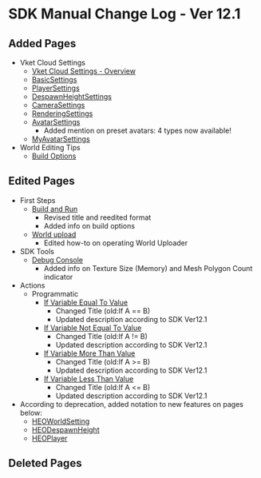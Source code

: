 # SDK Manual Change Log - Ver 12.1

## Added Pages

- Vket Cloud Settings
  - [Vket Cloud Settings - Overview](https://vrhikky.github.io/VketCloudSDK_Documents/12.1/en/VketCloudSettings/Overview.html)
  - [BasicSettings](https://vrhikky.github.io/VketCloudSDK_Documents/12.1/en/VketCloudSettings/BasicSettings.html)
  - [PlayerSettings](https://vrhikky.github.io/VketCloudSDK_Documents/12.1/en/VketCloudSettings/PlayerSettings.html)
  - [DespawnHeightSettings](https://vrhikky.github.io/VketCloudSDK_Documents/12.1/en/VketCloudSettings/DespawnHeightSettings.html)
  - [CameraSettings](https://vrhikky.github.io/VketCloudSDK_Documents/12.1/en/VketCloudSettings/CameraSettings.html)
  - [RenderingSettings](https://vrhikky.github.io/VketCloudSDK_Documents/12.1/en/VketCloudSettings/RenderingSettings.html)
  - [AvatarSettings](https://vrhikky.github.io/VketCloudSDK_Documents/12.1/en/VketCloudSettings/AvatarSettings.html)
    - Added mention on preset avatars: 4 types now available!
  - [MyAvatarSettings](https://vrhikky.github.io/VketCloudSDK_Documents/12.1/en/VketCloudSettings/MyAvatarSettings.html)
- World Editing Tips
  - [Build Options](https://vrhikky.github.io/VketCloudSDK_Documents/12.1/en/WorldEditingTips/BuildOptions.html)

## Edited Pages

- First Steps
  - [Build and Run](https://vrhikky.github.io/VketCloudSDK_Documents/12.1/en/FirstStep/BuildAndRun.html)
    - Revised title and reedited format
    - Added info on build options
  - [World upload](https://vrhikky.github.io/VketCloudSDK_Documents/12.1/en/FirstStep/WorldUpload.html)
    - Edited how-to on operating World Uploader
- SDK Tools
  - [Debug Console](https://vrhikky.github.io/VketCloudSDK_Documents/12.1/en/debugconsole/debugconsole.html)
    - Added info on Texture Size (Memory) and Mesh Polygon Count indicator
- Actions
  - Programmatic
    - [If Variable Equal To Value](https://vrhikky.github.io/VketCloudSDK_Documents/12.1/en/Actions/Programmatic/IfEqual.html)
      - Changed Title (old:If A == B)
      - Updated description according to SDK Ver12.1
    - [If Variable Not Equal To Value](https://vrhikky.github.io/VketCloudSDK_Documents/12.1/en/Actions/Programmatic/IfNotEqual.html)
      - Changed Title (old:If A != B)
      - Updated description according to SDK Ver12.1
    - [If Variable More Than Value](https://vrhikky.github.io/VketCloudSDK_Documents/12.1/en/Actions/Programmatic/IfMoreThan.html)
      - Changed Title (old:If A >= B)
      - Updated description according to SDK Ver12.1
    - [If Variable Less Than Value](https://vrhikky.github.io/VketCloudSDK_Documents/12.1/en/Actions/Programmatic/IfLessThan.html)
      - Changed Title (old:If A <= B)
      - Updated description according to SDK Ver12.1
- According to deprecation, added notation to new features on pages below:
  - [HEOWorldSetting](https://vrhikky.github.io/VketCloudSDK_Documents/12.1/en/HEOComponents/HEOWorldSetting.html)  
  - [HEODespawnHeight](https://vrhikky.github.io/VketCloudSDK_Documents/12.1/en/HEOComponents/HEODespawnHeight.html)  
  - [HEOPlayer](https://vrhikky.github.io/VketCloudSDK_Documents/12.1/en/HEOComponents/HEOPlayer.html)  

## Deleted Pages
